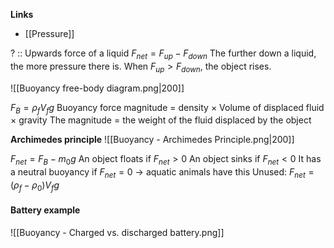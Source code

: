 **Links**
- [[Pressure]] 

? :: Upwards force of a liquid
$F_{net} = F_{up} - F_{down}$
The further down a liquid, the more pressure there is. 
When $F_{up} > F_{down}$, the object rises.

![[Buoyancy free-body diagram.png|200]]

$F_{B} = \rho_{f}V_{f} g$
Buoyancy force magnitude = density $\times$ Volume of displaced fluid $\times$ gravity
The magnitude = the weight of the fluid displaced by the object

**Archimedes principle**
![[Buoyancy - Archimedes Principle.png|200]]

$F_{net} = F_{B} - m_{0}g$
An object floats if $F_{net} > 0$
An object sinks if $F_{net} < 0$
It has a neutral buoyancy if $F_{net} = 0$ -> aquatic animals have this
Unused: $F_{net} = (\rho _{f} - \rho_{0})V_{f}g$


#### Battery example
![[Buoyancy - Charged vs. discharged battery.png]]